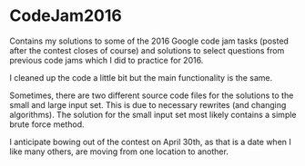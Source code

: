 # CodeJam2016
Contains my solutions to some of the 2016 Google code jam tasks (posted after the contest closes of course) and solutions to select questions from previous code jams which I did to practice for 2016. 

I cleaned up the code a little bit but the main functionality is the same. 

Sometimes, there are two different source code files for the solutions to the small and large input set. This is due to necessary rewrites (and changing algorithms). The solution for the small input set most likely contains a simple brute force method. 

I anticipate bowing out of the contest on April 30th, as that is a date when I like many others, are moving from one location to another. 

